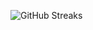 ![GitHub Streaks](https://github-streaks-mqc9.onrender.com/streak/happilli/image?theme=midnight&cache_bust=1743613661&lang=ja)
